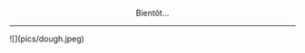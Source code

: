 <!-- Main header navigation -->
<p align="center">Bientôt...</p>
<hr/>
<!-- /Main header navigation -->
![](pics/dough.jpeg)
